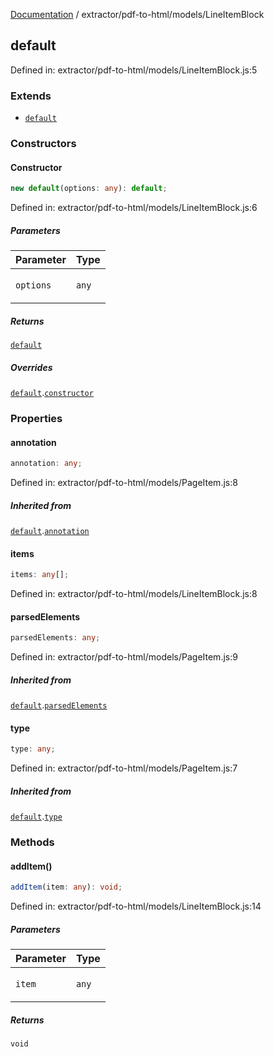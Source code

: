 [Documentation](../../../modules.md) / extractor/pdf-to-html/models/LineItemBlock

## default

Defined in: extractor/pdf-to-html/models/LineItemBlock.js:5

### Extends

- [`default`](PageItem.md#default)

### Constructors

#### Constructor

```ts
new default(options: any): default;
```

Defined in: extractor/pdf-to-html/models/LineItemBlock.js:6

##### Parameters

<table>
<thead>
<tr>
<th>Parameter</th>
<th>Type</th>
</tr>
</thead>
<tbody>
<tr>
<td>

`options`

</td>
<td>

`any`

</td>
</tr>
</tbody>
</table>

##### Returns

[`default`](#default)

##### Overrides

[`default`](PageItem.md#default).[`constructor`](PageItem.md#default#constructor)

### Properties

#### annotation

```ts
annotation: any;
```

Defined in: extractor/pdf-to-html/models/PageItem.js:8

##### Inherited from

[`default`](PageItem.md#default).[`annotation`](PageItem.md#default#annotation)

#### items

```ts
items: any[];
```

Defined in: extractor/pdf-to-html/models/LineItemBlock.js:8

#### parsedElements

```ts
parsedElements: any;
```

Defined in: extractor/pdf-to-html/models/PageItem.js:9

##### Inherited from

[`default`](PageItem.md#default).[`parsedElements`](PageItem.md#default#parsedelements)

#### type

```ts
type: any;
```

Defined in: extractor/pdf-to-html/models/PageItem.js:7

##### Inherited from

[`default`](PageItem.md#default).[`type`](PageItem.md#default#type)

### Methods

#### addItem()

```ts
addItem(item: any): void;
```

Defined in: extractor/pdf-to-html/models/LineItemBlock.js:14

##### Parameters

<table>
<thead>
<tr>
<th>Parameter</th>
<th>Type</th>
</tr>
</thead>
<tbody>
<tr>
<td>

`item`

</td>
<td>

`any`

</td>
</tr>
</tbody>
</table>

##### Returns

`void`
